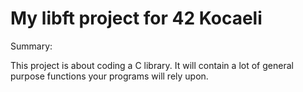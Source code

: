 # My libft project for 42 Kocaeli

Summary:

This project is about coding a C library. It will contain a lot of general purpose functions your programs will rely upon.


